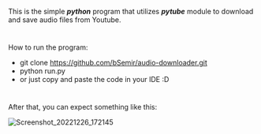 This is the simple ***python*** program that utilizes ***pytube*** module to download and save audio files from Youtube.
#
How to run the program:
- git clone https://github.com/bSemir/audio-downloader.git
- python run.py
- or just copy and paste the code in your IDE :D
#
After that, you can expect something like this:

![Screenshot_20221226_172145](https://user-images.githubusercontent.com/80484175/209568631-cc3a8d92-e2d3-42f9-8bf5-46bf96c426e2.png)
